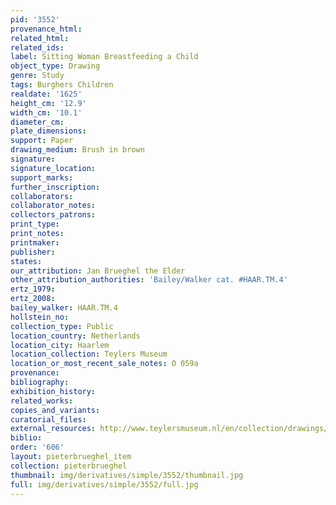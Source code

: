 ```yaml
---
pid: '3552'
provenance_html: 
related_html: 
related_ids: 
label: Sitting Woman Breastfeeding a Child
object_type: Drawing
genre: Study
tags: Burghers Children
realdate: '1625'
height_cm: '12.9'
width_cm: '10.1'
diameter_cm: 
plate_dimensions: 
support: Paper
drawing_medium: Brush in brown
signature: 
signature_location: 
support_marks: 
further_inscription: 
collaborators: 
collaborator_notes: 
collectors_patrons: 
print_type: 
print_notes: 
printmaker: 
publisher: 
states: 
our_attribution: Jan Brueghel the Elder
other_attribution_authorities: 'Bailey/Walker cat. #HAAR.TM.4'
ertz_1979: 
ertz_2008: 
bailey_walker: HAAR.TM.4
hollstein_no: 
collection_type: Public
location_country: Netherlands
location_city: Haarlem
location_collection: Teylers Museum
location_or_most_recent_sale_notes: O 059a
provenance: 
bibliography: 
exhibition_history: 
related_works: 
copies_and_variants: 
curatorial_files: 
external_resources: http://www.teylersmuseum.nl/en/collection/drawings/o-059a-een-zittende-vrouw-die-een-kind-de-borst-geeft-jan-de-oude-brueghel-1568-1625-tekenaar
biblio: 
order: '606'
layout: pieterbrueghel_item
collection: pieterbrueghel
thumbnail: img/derivatives/simple/3552/thumbnail.jpg
full: img/derivatives/simple/3552/full.jpg
---
```

